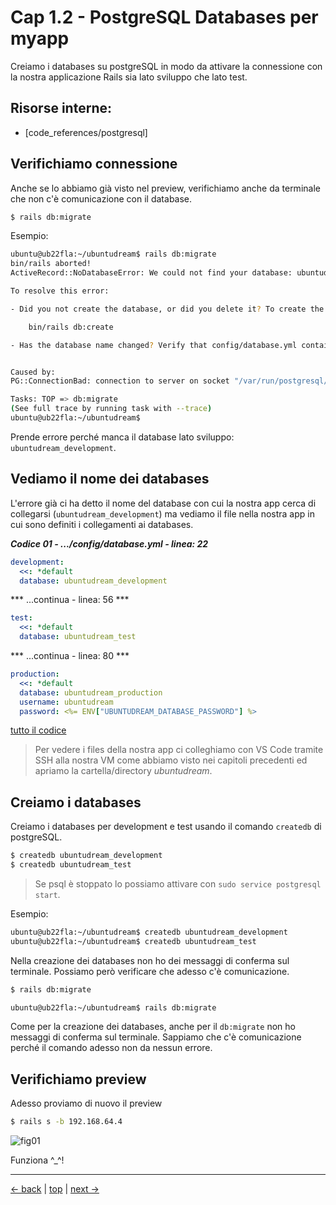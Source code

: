 # <a name="top"></a> Cap 1.2 - PostgreSQL Databases per myapp

Creiamo i databases su postgreSQL in modo da attivare la connessione con la nostra applicazione Rails sia lato sviluppo che lato test.



## Risorse interne:

- [code_references/postgresql]



## Verifichiamo connessione

Anche se lo abbiamo già visto nel preview, verifichiamo anche da terminale che non c'è comunicazione con il database.

```bash
$ rails db:migrate
```

Esempio:

```bash
ubuntu@ub22fla:~/ubuntudream$ rails db:migrate
bin/rails aborted!
ActiveRecord::NoDatabaseError: We could not find your database: ubuntudream_development. Available database configurations can be found in config/database.yml. (ActiveRecord::NoDatabaseError)

To resolve this error:

- Did you not create the database, or did you delete it? To create the database, run:

    bin/rails db:create

- Has the database name changed? Verify that config/database.yml contains the correct database name.


Caused by:
PG::ConnectionBad: connection to server on socket "/var/run/postgresql/.s.PGSQL.5432" failed: FATAL:  database "ubuntudream_development" does not exist (PG::ConnectionBad)

Tasks: TOP => db:migrate
(See full trace by running task with --trace)
ubuntu@ub22fla:~/ubuntudream$ 
```

Prende errore perché manca il database lato sviluppo: `ubuntudream_development`.



## Vediamo il nome dei databases

L'errore già ci ha detto il nome del database con cui la nostra app cerca di collegarsi (`ubuntudream_development`) ma vediamo il file nella nostra app in cui sono definiti i collegamenti ai databases.

***Codice 01 - .../config/database.yml - linea: 22***

```yaml
development:
  <<: *default
  database: ubuntudream_development
```

*** ...continua - linea: 56 ***

```yaml
test:
  <<: *default
  database: ubuntudream_test
```

*** ...continua - linea: 80 ***

```yaml
production:
  <<: *default
  database: ubuntudream_production
  username: ubuntudream
  password: <%= ENV["UBUNTUDREAM_DATABASE_PASSWORD"] %>
```

[tutto il codice](https://github.com/flaviobordonidev/leanpubabrandnewcms/blob/master/ubuntudream/01-new_app/02_01-config-database.yml)


> Per vedere i files della nostra app ci colleghiamo con VS Code tramite SSH alla nostra VM come abbiamo visto nei capitoli precedenti ed apriamo la cartella/directory *ubuntudream*.



## Creiamo i databases

Creiamo i databases per development e test usando il comando `createdb` di postgreSQL.

```bash
$ createdb ubuntudream_development
$ createdb ubuntudream_test
```

> Se psql è stoppato lo possiamo attivare con `sudo service postgresql start`.


Esempio:

```bash
ubuntu@ub22fla:~/ubuntudream$ createdb ubuntudream_development
ubuntu@ub22fla:~/ubuntudream$ createdb ubuntudream_test
```

Nella creazione dei databases non ho dei messaggi di conferma sul terminale. Possiamo però verificare che adesso c'è comunicazione.

```bash
$ rails db:migrate
```

```bash
ubuntu@ub22fla:~/ubuntudream$ rails db:migrate
```

Come per la creazione dei databases, anche per il `db:migrate` non ho messaggi di conferma sul terminale. Sappiamo che c'è comunicazione perché il comando adesso non da nessun errore.



## Verifichiamo preview

Adesso proviamo di nuovo il preview

```bash
$ rails s -b 192.168.64.4
```

![fig01](https://github.com/flaviobordonidev/leanpubabrandnewcms/blob/master/ubuntudream/01-new_app/07_fig03-preview_working.png)

Funziona ^_^!



---

[<- back](https://github.com/flaviobordonidev/leanpubabrandnewcms/blob/master/ubuntudream/01-new_app/01_00-new_app-it.md)
 | [top](#top) |
[next ->](https://github.com/flaviobordonidev/leanpubabrandnewcms/blob/master/ubuntudream/01-new_app/03_00-gemfile_ruby_version.md)
